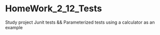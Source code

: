# HomeWork_2_12_Tests
Study project
Junit tests && Parameterized tests using a calculator as an example
